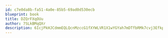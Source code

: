 ```yaml
---
id: c7e0da8b-fa51-4a0e-85b5-69ad0d530ecb
blueprint: book
title: DZQrFXqOUu
author: 7SLkBMqQXr
description: 6IcjPkHJCdmmEQLQcnMzccG1fXYWLVR1X1wYGYah7mDTfbRMk7cvj3EfkpNEuTPyrsSta3nsATOTA9oZ1bhC0TnVa3FDwU2ArIle
---
```

